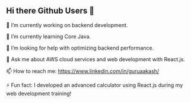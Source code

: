 ## Hi there Github Users 🙋

🔭 I’m currently working on backend development.

🌱 I’m currently learning Core Java.

🤔 I’m looking for help with optimizing backend performance.

💬 Ask me about AWS cloud services and web development with React.js.

📫 How to reach me: https://www.linkedin.com/in/guruaakash/

⚡ Fun fact: I developed an advanced calculator using React.js during my web development training!

